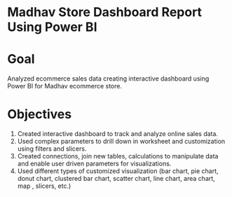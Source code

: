 # Madhav Store Dashboard Report Using Power BI

# Goal
Analyzed ecommerce sales data creating interactive dashboard using Power BI for Madhav ecommerce store.

# Objectives
1. Created interactive dashboard to track and analyze online sales data.
2. Used complex parameters to drill down in worksheet and customization using filters and slicers.
3. Created connections, join new tables, calculations to manipulate data and enable user driven parameters for visualizations.
4. Used different types of customized visualization (bar chart, pie chart, donut chart, clustered bar chart, scatter chart, line chart, area chart, map , slicers, etc.)
